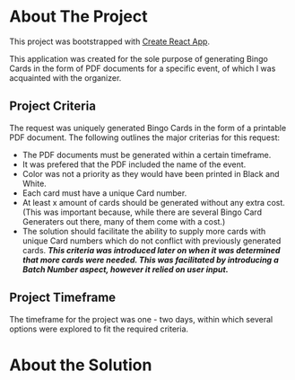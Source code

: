 # About The Project

This project was bootstrapped with [Create React App](https://github.com/facebook/create-react-app).

This application was created for the sole purpose of generating Bingo Cards in the form of PDF documents for a specific event, of which I was acquainted with the organizer.


## Project Criteria

The request was uniquely generated Bingo Cards in the form of a printable PDF document. The following outlines the major criterias for this request:

+ The PDF documents must be generated within a certain timeframe. 
+ It was prefered that the PDF included the name of the event. 
+ Color was not a priority as they would have been printed in Black and White.
+ Each card must have a unique Card number. 
+ At least x amount of cards should be generated without any extra cost. (This was important because, while there are several Bingo Card Generaters out there, many of them come with a cost.)
+ The solution should facilitate the ability to supply more cards with unique Card numbers which do not conflict with previously generated cards. 
    ***This criteria was introduced later on when it was determined that more cards were needed. This was facilitated by introducing a Batch Number aspect, however it relied on user input.***


## Project Timeframe

The timeframe for the project was one - two days, within which several options were explored to fit the required criteria. 



# About the Solution

## Technologies Utilised

+ Integrated Development Environment (IDE) -  [Visual Studio Code](https://code.visualstudio.com/)  
+ Major Javascript Libraries Used -  
    1. [ReactJS](https://react.dev/)
    1. [Bootstrap](https://getbootstrap.com/)
    1. [jsPDF](https://github.com/parallax/jsPDF)
    1. [html2canvas](https://html2canvas.hertzen.com/)

## To Note:

It is important to ***note*** that due to the constraining timeframe with a high possibility that I, the developer, will be the only person interacting with the solution, the application was not properly optimized, and proper testing was not fully conducted. However, testing was conducted to ensure that the criteria were succeffully fulfilled.    

## Future Plans

As of right now, there are no immediate plans but in the future, this project may be revisited, optimized and put into production(most likely hosted on GitHub). 

# How to use

For your convenience the `build` folder was included in the repository, and as of right now this project is [https://subjectt137.github.io](hosted), but no amendments were made to allow users to customize the end result.

The following outlines how to use the actual solution

+ Open the application
+ Supply the following information in the corresponding fields:
    + The `Amount of Cards` you would like to generate. Keep in mind the higher the number, the more resources will be needed and the higher the liklihood of the solution crashing. Restrictions were put in place to prevent numbers above 999, but its reccomended to keep it under 200.
    + The `Amount per Page` is a radio option to tell the system how many cards to put on each page (1-4), where possible. Keep in mind that if the total amount of cards are not directly divisible by the amount of per page, then the last page will have less than specified amount. 
    + The `Batch Number` is for when cards are generated in batches, and is included in the card number, to ensure that the cards numbers stay unique.
+ Once the page is rerendered, you will see the print button as well as the generated Bingo Cards below. 